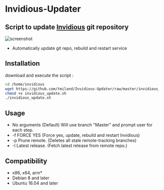 # Invidious-Updater

## Script to update [Invidious](https://github.com/omarroth/invidious) git repository
![screenshot](https://raw.githubusercontent.com/tmiland/Invidious-Updater/master/img/Screenshot%20at%2013-14-09.png)

* Automatically update git repo, rebuild and restart service

## Installation

download and execute the script :
```bash
cd /home/invidious
wget https://github.com/tmiland/Invidious-Updater/raw/master/invidious_update.sh
chmod +x invidious_update.sh
./invidious_update.sh
```

## Usage
* No arguments (Default) Will use branch "Master" and prompt user for each step.
* -f FORCE YES (Force yes, update, rebuild and restart Invidious)
* -p Prune remote. (Deletes all stale remote-tracking branches)
* -l Latest release. (Fetch latest release from remote repo.)

## Compatibility
* x86, x64, arm*
* Debian 8 and later
* Ubuntu 16.04 and later
